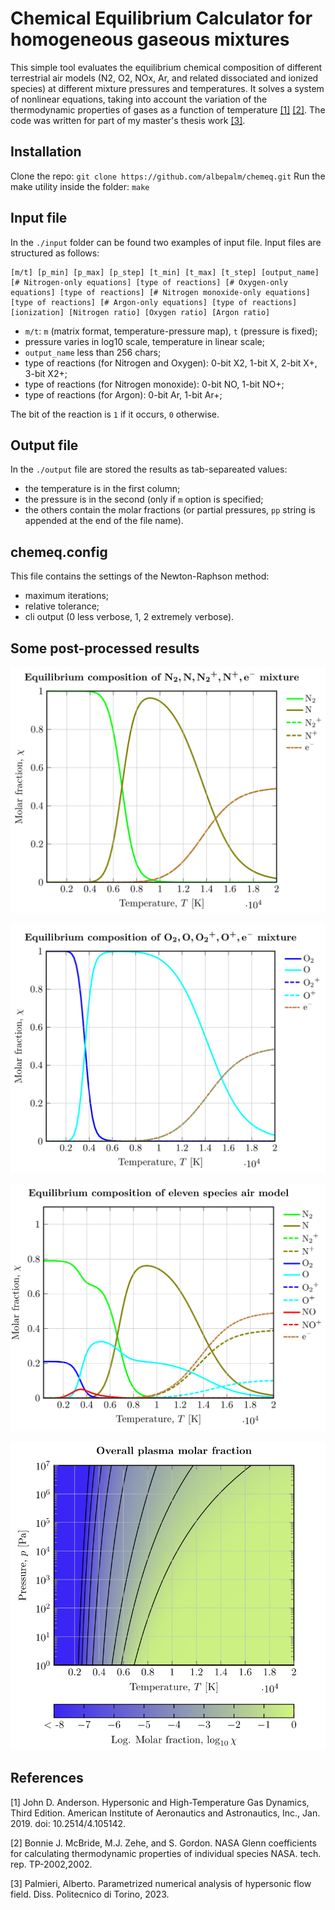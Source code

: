 # Chemical Equilibrium Calculator for homogeneous gaseous mixtures 

This simple tool evaluates the equilibrium chemical composition of different terrestrial air models (N2, O2, NOx, Ar, and related dissociated and ionized species) at different mixture pressures and temperatures. It solves a system of nonlinear equations, taking into account the variation of the thermodynamic properties of gases as a function of temperature [[1]](#1) [[2]](#2).
The code was written for part of my master's thesis work [[3]](#3).

## Installation

Clone the repo: `git clone https://github.com/albepalm/chemeq.git`
Run the make utility inside the folder: `make`

## Input file

In the `./input` folder can be found two examples of input file. Input files are structured as follows:

```
[m/t] [p_min] [p_max] [p_step] [t_min] [t_max] [t_step] [output_name] [# Nitrogen-only equations] [type of reactions] [# Oxygen-only equations] [type of reactions] [# Nitrogen monoxide-only equations] [type of reactions] [# Argon-only equations] [type of reactions] [ionization] [Nitrogen ratio] [Oxygen ratio] [Argon ratio]
```
- `m/t`: `m` (matrix format, temperature-pressure map), `t` (pressure is fixed);
- pressure varies in log10 scale, temperature in linear scale;
- ```output_name``` less than 256 chars;
- type of reactions (for Nitrogen and Oxygen): 0-bit X2, 1-bit X, 2-bit X+, 3-bit X2+;
- type of reactions (for Nitrogen monoxide): 0-bit NO, 1-bit NO+;
- type of reactions (for Argon): 0-bit Ar, 1-bit Ar+;

The bit of the reaction is `1` if it occurs, `0` otherwise.

## Output file
In the `./output` file are stored the results as tab-separeated values:
- the temperature is in the first column;
- the pressure is in the second (only if `m` option is specified;
- the others contain the molar fractions (or partial pressures, `pp` string is appended at the end of the file name).

## chemeq.config
This file contains the settings of the Newton-Raphson method:
- maximum iterations;
- relative tolerance;
- cli output (0 less verbose, 1, 2 extremely verbose).

## Some post-processed results

![Nitrogen model at 1 bar](/examples/n2.png)

![Oxygen model at 1 bar](/examples/o2.png)

![11 species model at 1 bar](/examples/11s.png)

![Plasma temperature/pressure map](/examples/plasma13s.png)

## References

<a id="1">[1]</a> John D. Anderson. Hypersonic and High-Temperature Gas Dynamics, Third Edition. American Institute of Aeronautics and Astronautics, Inc., Jan. 2019. doi: 10.2514/4.105142.

<a id="2">[2]</a> Bonnie J. McBride, M.J. Zehe, and S. Gordon. NASA Glenn coefficients for calculating thermodynamic properties of individual species NASA. tech. rep. TP-2002,2002.

<a id="3">[3]</a> Palmieri, Alberto. Parametrized numerical analysis of hypersonic flow field. Diss. Politecnico di Torino, 2023.
